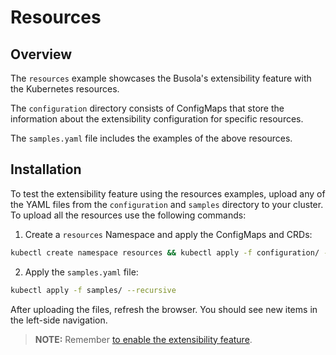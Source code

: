 # Resources

## Overview

The `resources` example showcases the Busola's extensibility feature with the Kubernetes resources.

The `configuration` directory consists of ConfigMaps that store the information about the extensibility configuration for specific resources.

The `samples.yaml` file includes the examples of the above resources.

## Installation

To test the extensibility feature using the resources examples, upload any of the YAML files from the `configuration` and `samples` directory to your cluster. To upload all the resources use the following commands:

1. Create a `resources` Namespace and apply the ConfigMaps and CRDs:

```bash
kubectl create namespace resources && kubectl apply -f configuration/ --recursive
```

2. Apply the `samples.yaml` file:

```bash
kubectl apply -f samples/ --recursive
```

After uploading the files, refresh the browser. You should see new items in the left-side navigation.

> **NOTE:** Remember [to enable the extensibility feature](./../../docs//features.md).
